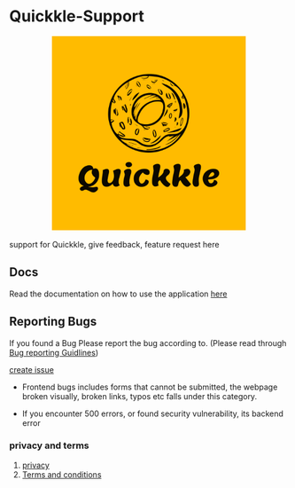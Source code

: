 # Quickkle-Support

<p align="center">
  <img src="quickkle-logos/quickkle.svg" alt="Quickkle icon" width="350px" height="350px"/>
</p>

support for Quickkle, give feedback, feature request here


## Docs

Read the documentation on how to use the application [here]()

## Reporting Bugs

If you found a Bug Please report the bug according to. (Please read through [Bug reporting Guidlines](https://github.com/PaulleDemon/Quickkle-support/blob/main/bug-reporting.md))

[create issue](https://github.com/PaulleDemon/Quickkle-support/issues)

* Frontend bugs includes forms that cannot be submitted, the webpage broken visually, broken links, typos etc falls under this category.

* If you encounter 500 errors, or found security vulnerability, its backend error

### privacy and terms

1. [privacy](https://github.com/PaulleDemon/Quickkle-support/blob/main/privacy.md)
2. [Terms and conditions](https://github.com/PaulleDemon/Quickkle-support/blob/main/terms%26conditions.md)
